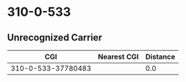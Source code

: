 # 310-0-533
## Unrecognized Carrier


| CGI | Nearest CGI | Distance |
|-----|-------------|----------|
| 310-0-533-37780483 |  | 0.0 |
